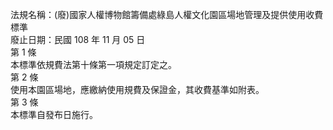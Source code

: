 法規名稱：(廢)國家人權博物館籌備處綠島人權文化園區場地管理及提供使用收費標準  
廢止日期：民國 108 年 11 月 05 日  
第 1 條  
本標準依規費法第十條第一項規定訂定之。  
第 2 條  
使用本園區場地，應繳納使用規費及保證金，其收費基準如附表。  
第 3 條  
本標準自發布日施行。  


